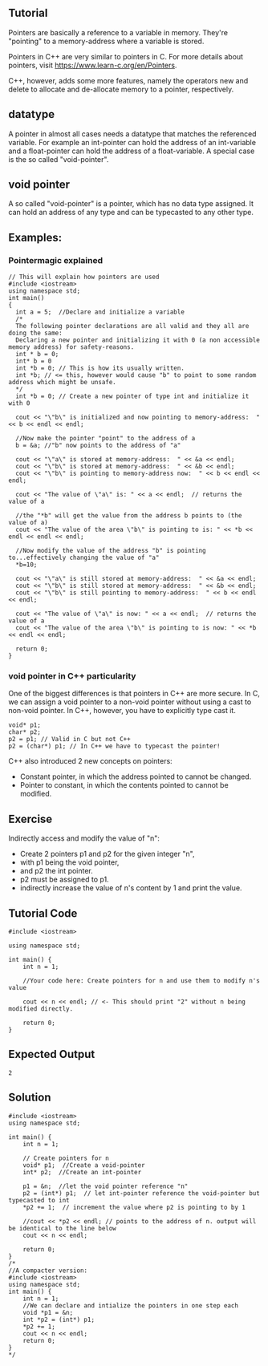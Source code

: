 Tutorial
--------

Pointers are basically a reference to a variable in memory.
They're "pointing" to a memory-address where a variable is stored.

Pointers in C++ are very similar to pointers in C. For more details about pointers, visit https://www.learn-c.org/en/Pointers.

C++, however, adds some more features, namely the operators new and delete to allocate and de-allocate memory to a pointer, respectively.

## datatype
A pointer in almost all cases needs a datatype that matches the referenced variable.
For example an int-pointer can hold the address of an int-variable and a float-pointer can hold the address of a float-variable.
A special case is the so called "void-pointer".

## void pointer
A so called "void-pointer" is a pointer, which has no data type assigned.
It can hold an address of any type and can be typecasted to any other type.

## Examples:
### Pointermagic explained
    // This will explain how pointers are used
    #include <iostream> 
    using namespace std; 
    int main() 
    {     
      int a = 5;  //Declare and initialize a variable
      /*
      The following pointer declarations are all valid and they all are doing the same:
      Declaring a new pointer and initializing it with 0 (a non accessible memory address) for safety-reasons.
      int * b = 0;
      int* b = 0                 
      int *b = 0; // This is how its usually written.
      int *b; // <= this, however would cause "b" to point to some random address which might be unsafe.
      */
      int *b = 0; // Create a new pointer of type int and initialize it with 0

      cout << "\"b\" is initialized and now pointing to memory-address:  " << b << endl << endl;        

      //Now make the pointer "point" to the address of a
      b = &a; //"b" now points to the address of "a"

      cout << "\"a\" is stored at memory-address:  " << &a << endl;
      cout << "\"b\" is stored at memory-address:  " << &b << endl;
      cout << "\"b\" is pointing to memory-address now:  " << b << endl << endl;

      cout << "The value of \"a\" is: " << a << endl;  // returns the value of a
      
      //the "*b" will get the value from the address b points to (the value of a)
      cout << "The value of the area \"b\" is pointing to is: " << *b << endl << endl << endl;      

      //Now modify the value of the address "b" is pointing to...effectively changing the value of "a"     
      *b=10;      

      cout << "\"a\" is still stored at memory-address:  " << &a << endl;
      cout << "\"b\" is still stored at memory-address:  " << &b << endl;
      cout << "\"b\" is still pointing to memory-address:  " << b << endl << endl;      

      cout << "The value of \"a\" is now: " << a << endl;  // returns the value of a
      cout << "The value of the area \"b\" is pointing to is now: " << *b << endl << endl;

      return 0;        
    }

### void pointer in C++ particularity
One of the biggest differences is that pointers in C++ are more secure.
In C, we can assign a void pointer to a non-void pointer without using a cast to non-void pointer. In C++, however, you have to explicitly type cast it.

    void* p1;
    char* p2;
    p2 = p1; // Valid in C but not C++
    p2 = (char*) p1; // In C++ we have to typecast the pointer!

C++ also introduced 2 new concepts on pointers:

- Constant pointer, in which the address pointed to cannot be changed.
- Pointer to constant, in which the contents pointed to cannot be modified.

Exercise
--------
Indirectly access and modify the value of "n":
- Create 2 pointers p1 and p2 for the given integer "n", 
- with p1 being the void pointer, 
- and p2 the int pointer.
- p2 must be assigned to p1.
- indirectly increase the value of n's content by 1 and print the value.

Tutorial Code
-------------

    #include <iostream>
    
    using namespace std;
    
    int main() {
        int n = 1;
        
        //Your code here: Create pointers for n and use them to modify n's value

        cout << n << endl; // <- This should print "2" without n being modified directly.
      
        return 0;
    }

Expected Output
--------
    
    2

Solution
--------

    #include <iostream>
    using namespace std;
    
    int main() {
        int n = 1;
      
        // Create pointers for n
        void* p1;  //Create a void-pointer
        int* p2;  //Create an int-pointer
      
        p1 = &n;  //let the void pointer reference "n"
        p2 = (int*) p1;  // let int-pointer reference the void-pointer but typecasted to int
        *p2 += 1;  // increment the value where p2 is pointing to by 1
      
        //cout << *p2 << endl; // points to the address of n. output will be identical to the line below
        cout << n << endl;
      
        return 0;
    }
    /*
    //A compacter version:
    #include <iostream>
    using namespace std;
    int main() {
        int n = 1;      
        //We can declare and intialize the pointers in one step each
        void *p1 = &n;
        int *p2 = (int*) p1;      
        *p2 += 1;
        cout << n << endl; 
        return 0;
    }
    */
